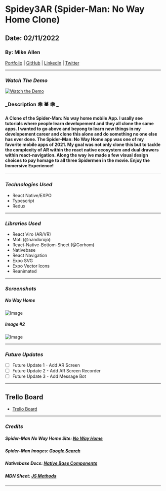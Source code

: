 # Spidey3AR (Spider-Man: No Way Home Clone)

## Date: 02/11/2022

### By: Mike Allen

[Portfolio](http://www.be.net/mikeallen) | [GitHub](https://github.com/mikevocalz) | [LinkedIn](https://www.linkedin.com/in/michael-allen-3b538429/) | [Twitter](https://www.twitter.com/mikevocalz)

---

### **_Watch The Demo_**

[![Watch the Demo](https://i3.ytimg.com/vi/5JIDTBEiyHQ/hqdefault.jpg)](https://youtu.be/5JIDTBEiyHQ)

### **_Description 🕸️ 🕷️ 🕸️ _**

#### A Clone of the Spider-Man: No way home mobile App. I usally see tutorials where people learn developement and they all clone the same apps. I wanted to go above and beyong to learn new things in my developement career and clone this alone and do something no one else has ever done. The Spider-Man: No Way Home app was one of my favorite mobile apps of 2021. My goal was not only clone this but to tackle the complexity of AR within the react native ecosystem and dual drawers within react-navigation. Along the way ive made a few visual design choices to pay homage to all three Spidermen in the movie. Enjoy the Immersive Experience!

---

### **_Technologies Used_**

- React Native/EXPO
- Typescript
- Redux

---

### **_Libraries Used_**

- React Viro (AR/VR)
- Moti (@nandorojo)
- React-Native-Bottom-Sheet (@Gorhom)
- Nativebase
- React Navigation
- Expo SVG
- Expo Vector Icons
- Reanimated

---

### **_Screenshots_**

##### No Way Home

![Image](https://play-lh.googleusercontent.com/_sFMH3B_3V9_EVMKmHgMVzw8TZOez-_cWq8C2yQhDAifNIh319hmrI82mKH2iAnoFw)

##### Image #2

![Image](https://images.hindustantimes.com/img/2021/11/09/1600x900/spider-man_no_way_home_1636451315678_1636451323010.png)

---

### **_Future Updates_**

- [ ] Future Update 1 - Add AR Screen
- [ ] Future Update 2 - Add AR Screen Recorder
- [ ] Future Update 3 - Add Message Bot

---

## Trello Board

- [Trello Board](https://trello.com/b/yEMwqLrW/spidey3ar)

---

### **_Credits_**

##### Spider-Man No Way Home Site: [No Way Home](https://www.spidermannowayhome.movie/)

##### Spider-Man Images: [Google Search](http://www.google.com)

##### Nativebase Docs: [Native Base Components](https://docs.nativebase.io)

##### MDN Sheet: [JS Methods](https://developer.mozilla.org/en-US/docs/Web/API/Element/getBoundingClientRect)

---
